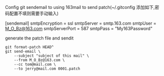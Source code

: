 Config git sendemail to using 163mail to send patch(~/.gitconfig 添加如下,密码配置不填则需要手动输入)

[sendemail]
	smtpEncryption = ssl
	smtpServer = smtp.163.com
	smtpUser = M_O_Bz@163.com
	smtpServerPort = 587
	smtpPass = "My163Password"

generate the patch file and sendit

	git format-patch HEAD^
	git send-email \
		--subject "subject of this mail" \
		--from M_O_Bz@163.com \
		--cc tom@mail.com \
		--to jerry@mail.com 0001.patch
